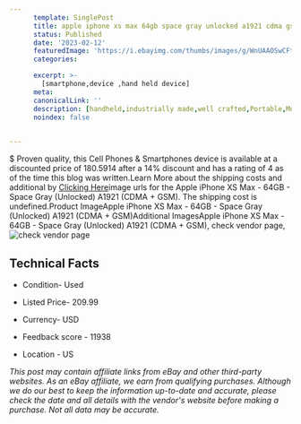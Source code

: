 ```yaml
---
      template: SinglePost
      title: apple iphone xs max 64gb space gray unlocked a1921 cdma gsm 
      status: Published
      date: '2023-02-12'
      featuredImage: 'https://i.ebayimg.com/thumbs/images/g/WnUAAOSwCFtj44bn/s-l225.jpg'
      categories: 

      excerpt: >-
        [smartphone,device ,hand held device]
      meta:
      canonicalLink: ''
      description: [handheld,industrially made,well crafted,Portable,Mobile,Compact,Convenient,Lightweight,Maneuverable,Man-portable,Miniature,Carriable,Hand-held,Light,Holdable,Transportable,Mobile device,Pocket-sized,On-the-go,Wireless,Cordless,Compact size,Convenient size, smartphone,device ,hand held device]
      noindex: false

        
---
```

$
    Proven quality, this Cell Phones & Smartphones device is available at a discounted price of 180.5914 after a 14% discount and has a rating of 4 as of the time this blog was written.Learn More about the shipping costs and additional by [Clicking Here](https://www.ebay.com/itm/304802655739?hash=item46f7a76dfb%3Ag%3AWnUAAOSwCFtj44bn&mkevt=1&mkcid=1&mkrid=711-53200-19255-0&campid=%253CePNCampaignId%253E&customid=%253CreferenceId%253E&toolid=10049)image urls for the Apple iPhone XS Max - 64GB - Space Gray (Unlocked) A1921 (CDMA + GSM). The shipping cost is undefined.Product ImageApple iPhone XS Max - 64GB - Space Gray (Unlocked) A1921 (CDMA + GSM)Additional ImagesApple iPhone XS Max - 64GB - Space Gray (Unlocked) A1921 (CDMA + GSM), check vendor page, ![check vendor page](https://origin-galleryplus.ebayimg.com/ws/web/304802655739_2_0_1/225x225.jpg,https://origin-galleryplus.ebayimg.com/ws/web/304802655739_3_0_1/225x225.jpg,https://origin-galleryplus.ebayimg.com/ws/web/304802655739_4_0_1/225x225.jpg,https://origin-galleryplus.ebayimg.com/ws/web/304802655739_5_0_1/225x225.jpg,https://origin-galleryplus.ebayimg.com/ws/web/304802655739_6_0_1/225x225.jpg,https://origin-galleryplus.ebayimg.com/ws/web/304802655739_7_0_1/225x225.jpg,https://origin-galleryplus.ebayimg.com/ws/web/304802655739_8_0_1/225x225.jpg,https://origin-galleryplus.ebayimg.com/ws/web/304802655739_9_0_1/225x225.jpg,https://origin-galleryplus.ebayimg.com/ws/web/304802655739_10_0_1/225x225.jpg,https://origin-galleryplus.ebayimg.com/ws/web/304802655739_11_0_1/225x225.jpg,https://origin-galleryplus.ebayimg.com/ws/web/304802655739_12_0_1/225x225.jpg,https://origin-galleryplus.ebayimg.com/ws/web/304802655739_13_0_1/225x225.jpg)
    
    

 ## Technical Facts 



     
      

 - Condition- Used 


      

 - Listed Price- 209.99 


      

 - Currency- USD 


      

 - Feedback score - 11938 


      

 - Location - US 


      
      

 *_This post may contain affiliate links from eBay and other third-party websites. As an eBay affiliate, we earn from qualifying purchases. Although we do our best to keep the information up-to-date and accurate, please check the date and all details with the vendor's website before making a purchase. Not all data may be accurate._*



    
    
    
    
    